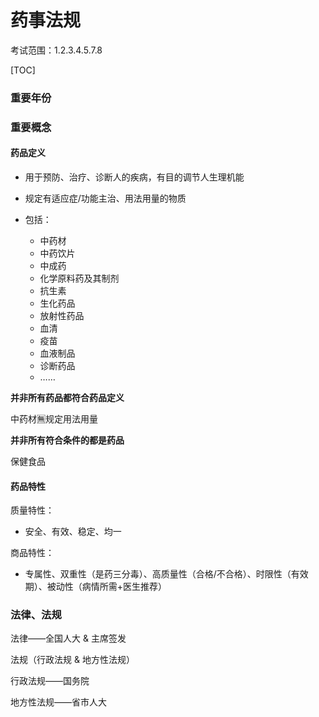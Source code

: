# 药事法规

考试范围：1.2.3.4.5.7.8

[TOC]



### 重要年份

### 重要概念

#### 药品定义

- 用于预防、治疗、诊断人的疾病，有目的调节人生理机能
- 规定有适应症/功能主治、用法用量的物质

- 包括：
  - 中药材
  - 中药饮片
  - 中成药
  - 化学原料药及其制剂
  - 抗生素
  - 生化药品
  - 放射性药品
  - 血清
  - 疫苗
  - 血液制品
  - 诊断药品
  - …… 

**并非所有药品都符合药品定义**

中药材🈚️规定用法用量

**并非所有符合条件的都是药品**

保健食品

#### 药品特性

质量特性：

- 安全、有效、稳定、均一

商品特性：

- 专属性、双重性（是药三分毒）、高质量性（合格/不合格）、时限性（有效期）、被动性（病情所需+医生推荐）

### 法律、法规

法律——全国人大 & 主席签发

法规（行政法规 & 地方性法规）

行政法规——国务院

地方性法规——省市人大